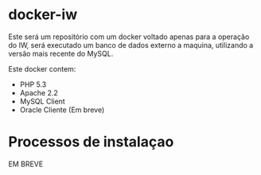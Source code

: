 # docker-iw

Este será um repositório com um docker voltado apenas para a operação do IW, será executado um banco de dados externo a maquina, utilizando a versão mais recente do MySQL. 

Este docker contem:
* PHP 5.3
* Apache 2.2
* MySQL Client
* Oracle Cliente (Em breve)

# Processos de instalaçao
EM BREVE
